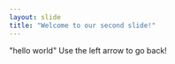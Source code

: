 ```yaml
---
layout: slide
title: "Welcome to our second slide!"
---
```

"hello world"
Use the left arrow to go back!
